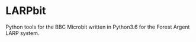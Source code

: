 # LARPbit
Python tools for the BBC Microbit written in Python3.6 for the Forest Argent LARP system.
